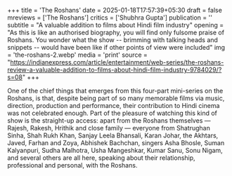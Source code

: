 +++
title = 'The Roshans'
date = 2025-01-18T17:57:39+05:30
draft = false
mreviews = ['The Roshans']
critics = ['Shubhra Gupta']
publication = ''
subtitle = "A valuable addition to films about Hindi film industry"
opening = "As this is like an authorised biography, you will find only fulsome praise of Roshans. You wonder what the show -- brimming with talking heads and snippets -- would have been like if other points of view were included"
img = 'the-roshans-2.webp'
media = 'print'
source = "https://indianexpress.com/article/entertainment/web-series/the-roshans-review-a-valuable-addition-to-films-about-hindi-film-industry-9784029/?s=08"
+++

One of the chief things that emerges from this four-part mini-series on the Roshans, is that, despite being part of so many memorable films via music, direction, production and performance, their contribution to Hindi cinema was not celebrated enough. Part of the pleasure of watching this kind of show is the straight-up access: apart from the Roshans themselves — Rajesh, Rakesh, Hrithik and close family — everyone from Shatrughan Sinha, Shah Rukh Khan, Sanjay Leela Bhansali, Karan Johar, the Akhtars, Javed, Farhan and Zoya, Abhishek Bachchan, singers Asha Bhosle, Suman Kalyanpuri, Sudha Malhotra, Usha Mangeshkar, Kumar Sanu, Sonu Nigam, and several others are all here, speaking about their relationship, professional and personal, with the Roshans.
